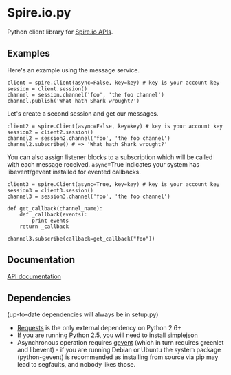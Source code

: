 Spire.io.py
===========

Python client library for [Spire.io APIs](http://spire.io).

Examples
--------

Here's an example using the message service.

    client = spire.Client(async=False, key=key) # key is your account key
    session = client.session()
    channel = session.channel('foo', 'the foo channel')
    channel.publish('What hath Shark wrought?')
    
Let's create a second session and get our messages.

    client2 = spire.Client(async=False, key=key) # key is your account key
    session2 = client2.session()
    channel2 = session2.channel('foo', 'the foo channel')
    channel2.subscribe() # => 'What hath Shark wrought?'
    
You can also assign listener blocks to a subscription which will be called with
each message received. `async`=True indicates your system has libevent/gevent
installed for evented callbacks.

    client3 = spire.Client(async=True, key=key) # key is your account key
    session3 = client3.session()
    channel3 = session3.channel('foo', 'the foo channel')
    
    def get_callback(channel_name):
        def _callback(events):
            print events
        return _callback

    channel3.subscribe(callback=get_callback("foo"))

Documentation
-------------

[API documentation](http://spire-io.github.com/spire.io.py/)


Dependencies
------------

(up-to-date dependencies will always be in setup.py)

- [Requests](http://pypi.python.org/pypi/requests) is the only external dependency on Python 2.6+
- If you are running Python 2.5, you will need to install [simplejson](http://pypi.python.org/pypi/simplejson/)
- Asynchronous operation requires [gevent](http://pypi.python.org/pypi/gevent) (which in turn requires greenlet and libevent) - if you are running Debian or Ubuntu the system package (python-gevent) is recommended as installing from source via pip may lead to segfaults, and nobody likes those.
